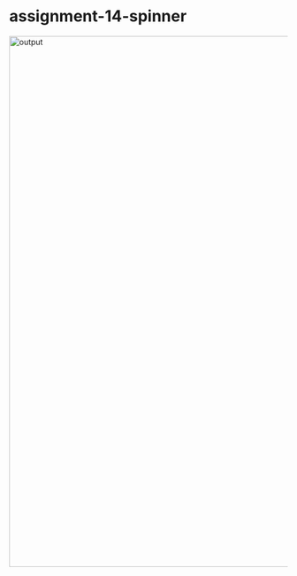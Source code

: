 # assignment-14-spinner
<img width="960" alt="output" src="https://user-images.githubusercontent.com/99406182/184535355-bce382ba-06b0-4ebc-a579-49759d273cf9.png">
